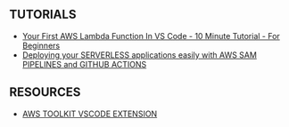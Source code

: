 ## TUTORIALS

- [Your First AWS Lambda Function In VS Code - 10 Minute Tutorial - For Beginners](https://www.youtube.com/watch?v=DA3hlLxTl-8)
- [Deploying your SERVERLESS applications easily with AWS SAM PIPELINES and GITHUB ACTIONS](https://www.youtube.com/watch?v=jBCf8g7VXhw)


## RESOURCES

- [AWS TOOLKIT VSCODE EXTENSION](https://aws.amazon.com/pt/visualstudiocode/)
